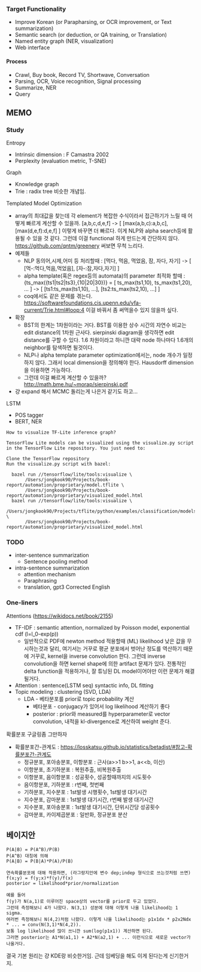 
### Target Functionality
* Improve Korean (or Parapharsing, or OCR improvement, or Text summarization)
* Semantic search (or deduction, or QA training, or Translation)
* Named entity graph (NER, visualization)
* Web interface

#### Process
 * Crawl, Buy book, Record TV, Shortwave, Conversation
 * Parsing, OCR, Voice recognition, Signal processing
 * Summarize, NER
 * Query
 
  
## MEMO

### Study
Entropy 
 * Intrinsic dimension : F Camastra 2002
 * Perplexity (evaluation metric, T-SNE)

Graph
 * Knowledge graph
 * Trie : radix tree 비슷한 개념임. 

Templated Model Optimization
  * array의 최대값을 찾는데 각 element가 복잡한 수식이라서 접근하기가 느릴 때 어떻게 빠르게 계산할 수 있을까.
  [a,b,c,d,e,f] -> [ [max(a,b,c):a,b,c], [max(d,e,f):d,e,f] ] 이렇게 바꾸면 더 빠르다.
  이게 NLP와 alpha search등에 활용될 수 있을 것 같다.
  그런데 이걸 functional 하게 만드는게 간단하지 않다. https://github.com/qntm/greenery 써보면 무척 느리다.
  * 예제들
    * NLP 동의어,시제,어미 등 처리할때 :
    [먹다, 먹음, 먹었음, 잠, 자다, 자기] -> [ [먹-:먹다,먹음,먹었음], [자-:잠,자다,자기] ]
    * alpha template(혹은 regex등의 automata)의 parameter 최적화 할때 :
    {ts_max({ts1|ts2|ts3},{10|20|30})} = [ ts_max(ts1,10), ts_max(ts1,20), ... ]
    -> [ [ts1:ts_max(ts1,10), ...], [ts2:ts_max(ts2,10), ...] ]
    * coq에서도 같은 문제를 겪는다. https://softwarefoundations.cis.upenn.edu/vfa-current/Trie.html#loop:4
    이걸 바꿔서 좀 써먹을수 있지 않을까 싶다. 
  * 확장 
    * BST의 한계는 1차원이라는 거다. BST를 이용한 상수 시간의 자연수 비교는 edit distance의 1차원 근사다.
    sierpinski diagram을 생각하면 edit distance를 구할 수 있다. 1.6 차원이라고 하니깐 대략 node 하나마다 1.6개의 neighbor를 탐색하면 될것이다.
    * NLP나 alpha template parameter optimization에서는, node 개수가 일정하지 않다.
    그래서 local dimension을 정의해야 한다. Hausdorff dimension을 이용하면 가능하다.
    * 그런데 이걸 빠르게 계산할 수 있을까?
    http://math.bme.hu/~morap/sierpinski.pdf
  * 걍 expand 해서 MCMC 돌리는게 나은거 같기도 하고...

LSTM
 * POS tagger
 * BERT, NER
 
```
How to visualize TF-Lite inference graph?

TensorFlow Lite models can be visualized using the visualize.py script in the TensorFlow Lite repository. You just need to:

Clone the TensorFlow repository
Run the visualize.py script with bazel:

  bazel run //tensorflow/lite/tools:visualize \
       /Users/jongkook90/Projects/book-report/automation/proprietary/model.tflite \
       /Users/jongkook90/Projects/book-report/automation/proprietary/visualized_model.html
  bazel run //tensorflow/lite/tools:visualize \
       /Users/jongkook90/Projects/tflite/python/examples/classification/models/mobilenet_v2_1.0_224_inat_bird_quant_edgetpu.tflite \
       /Users/jongkook90/Projects/book-report/automation/proprietary/visualized_model.html

```


### TODO
 * inter-sentence summarization 
   * Sentence pooling method
 * intra-sentence summarization
   * attention mechanism
   * Paraphrasing
   * translation, gpt3 Corrected English

       
### One-liners
Attentions (https://wikidocs.net/book/2155)
 * TF-IDF : semantic attention, normalized by Poisson model, exponential cdf (l=l_0-exp(p))
   * 일반적으로 PDF에 newton method 적용할때 (ML) likelihood 낮은 값을 무시하는것과 달리, 여기서는 거꾸로 평균 분포에서 벗어난 정도를 역산하기 때문에 거꾸로, kernel을 inverse convolution 한다. 그런데 inverse convolution을 하면 kernel shape에 의한 artifact 문제가 있다. 전통적인 delta function을 적용하거나, 잘 튜닝된 DL model이어야만 이런 문제가 해결될거다. 
 * Attention : sentence(LSTM seq) syntactic info, DL fitting
 * Topic modeling : clustering (SVD, LDA)
   * LDA - 베타분포를 prior로 topic probability 계산
     * 베타분포 - conjugacy가 있어서 log likelihood 계산하기 좋다
     * posterior : prior와 measured를 hyperparameter로 vector convolution, 내적을 kl-divergence로 계산하여 weight 준다. 

확률분포 구글링좀 그만하자
 * 확률분포간-관계도 : https://losskatsu.github.io/statistics/betadist/#참고-확률분포간-관계도
   * 정규분포, 포아송분포, 이항분포 : 근사(a>>1 b>>1, a<<b, 이산)
   * 이항분포, 초기하분포 : 복원추출, 비복원추출
   * 이항분포, 음이항분포 : 성공횟수, 성공할때까지의 시도횟수
   * 음이항분포, 기하분포 : r번째, 첫번째
   * 기하분포, 지수분포 : 1st발생 시행횟수, 1st발생 대기시간
   * 지수분포, 감마분포 : 1st발생 대기시간, r번째 발생 대기시간
   * 지수분포, 포아송분포 : 1st발생 대기시간, 단위시간당 성공횟수
   * 감마분포, 카이제곱분포 : 일반화, 정규분포 분산


## 베이지안

```
P(A|B) = P(A^B)/P(B)
P(A^B) 대칭에 의해 
P(A|B) = P(B|A)*P(A)/P(B)

연속확률분포에 대해 적용하면, (라그랑지안에 변수 dep;indep 형식으로 쓰는것처럼 쓰면)
f(x;y) = f(y;x)*f(y)/f(x)
posterior = likelihood*prior/normalization

예를 들어
f(y)가 N(a,1)로 이루어진 space상의 vector를 prior로 두고 있었다.
그런데 측정해보니 4가 나왔다. N(3,1) 성분에 대해 이렇게 나올 likelihood는 1 sigma.
여러번 측정해보니 N(4,2)처럼 나왔다. 이렇게 나올 likelihood는 p1x1dx * p2x2Ndx * ... = conv(N(3,1)*N(4,2)).
보통 log likelihood 많이 쓰니깐 sum(log(p1x1)) 계산하면 된다.
그러면 posterior는 A1*N(a1,1) + A2*N(a2,1) + ... 이런식으로 새로운 vector가 나올거다. 

```

결국 기본 원리는 걍 KDE랑 비슷한거임. 근데 임베딩을 해도 이게 된다는게 신기한거지. 
